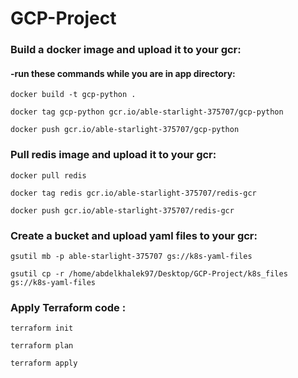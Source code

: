 # GCP-Project

### Build a docker image and upload it to your gcr:

#### -run these commands while you are in app directory:
  ```
  docker build -t gcp-python .
  ```
  ```
  docker tag gcp-python gcr.io/able-starlight-375707/gcp-python
  ```
  ```
  docker push gcr.io/able-starlight-375707/gcp-python
  ```

### Pull redis image and upload it to your gcr:
  
  ```
  docker pull redis
  ```
  ```
  docker tag redis gcr.io/able-starlight-375707/redis-gcr
  ```
  ```
  docker push gcr.io/able-starlight-375707/redis-gcr
  ```
  
  
### Create a bucket and upload yaml files to your gcr:
  ```
  gsutil mb -p able-starlight-375707 gs://k8s-yaml-files
  ```
  ```
  gsutil cp -r /home/abdelkhalek97/Desktop/GCP-Project/k8s_files gs://k8s-yaml-files
  ```
  
### Apply Terraform code :
  
  ```
  terraform init
  ```
  ```
  terraform plan
  ```
  ```
  terraform apply
  ```